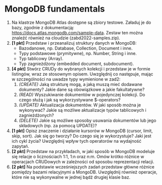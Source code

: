 # MongoDB fundamentals

1. Na klastrze MongoDB Atlas dostępne są zbiory testowe. Załaduj je do bazy, zgodnie z dokumentacją: https://docs.atlas.mongodb.com/sample-data. Zestaw ten można znaleźć również na cloudzie (zabd2022-samples.zip).
2. **[1 pkt]** Przedstaw i przeanalizuj struktury danych w MongoDB:
    - Bazodanowe, np. Database, Collection, Document i inne.
    - Typy podstawowe (prymitywne), np. Number, String i inne.
    - Typ tablicowy (Array).
    - Typ zagnieżdżony (embedded document, subdocument).
3. **[4 pkt]** Stwórz CRUDy do wybranych kolekcji i przedstaw je w formie listingów, wraz ze stosownym opisem. Uwzględnij co następuje, mając w szczególności na uwadze typy wymienione w zad2:
    1. _(CREATE)_ Jaką strukturę mogą, a jaką muszą mieć dodawane dokumenty? Jakie dane są obowiązkowe a jakie fakultatywne?
    2. _(READ)_ Wyszukiwanie dokumentów w pojedynczej kolekcji. Do czego służą i jak są wykorzystywane $-operators?
    3. _(UPDATE)_ Aktualizacja dokumentów. W jaki sposób można je wykonywać? Jakie są możliwe aktualizacje typów tablicowych i zagnieżdżonych?
    4. _(DELETE)_ Jakie są możliwe sposoby usuwania dokumentów lub jego składowych (np. za pomocą UPDATE)?
4. **[1 pkt]** Opisz znaczenie i działanie kursorów w MongoDB (cursor, limit, skip, sort). Jak się go tworzy? Do czego się je wykorzystuje? Jaki jest ich cykl życia? Uwzględnij wpływ tych operatorów na wydajność zapytań.
5. **[2 pkt]** Przedstaw na przykładach, w jaki sposób w MongoDB modeluje się relacje o licznościach 1:1, 1:n oraz n:m. Omów krótko różnice w operacjach CRUDowych w zależności od sposobu reprezentacji relacji.
6. **[2 pkt]** Na podstawie wcześniejszych zadań przedstaw główne różnice pomiędzy bazami relacyjnymi a MongoDB. Uwzględnij również operacje, które nie są wykonywalne w jednej bądź drugiej klasie baz.
